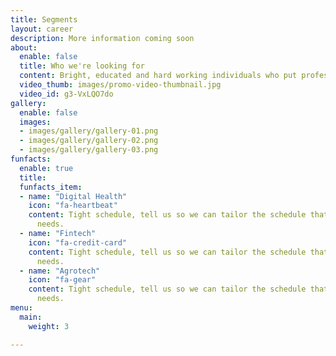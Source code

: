```yaml
---
title: Segments
layout: career
description: More information coming soon
about:
  enable: false
  title: Who we're looking for
  content: Bright, educated and hard working individuals who put professionalism first.
  video_thumb: images/promo-video-thumbnail.jpg
  video_id: g3-VxLQO7do
gallery:
  enable: false
  images:
  - images/gallery/gallery-01.png
  - images/gallery/gallery-02.png
  - images/gallery/gallery-03.png
funfacts:
  enable: true
  title:
  funfacts_item:
  - name: "Digital Health"
    icon: "fa-heartbeat"
    content: Tight schedule, tell us so we can tailor the schedule that fits your
      needs.
  - name: "Fintech"
    icon: "fa-credit-card"
    content: Tight schedule, tell us so we can tailor the schedule that fits your
      needs.
  - name: "Agrotech"
    icon: "fa-gear"
    content: Tight schedule, tell us so we can tailor the schedule that fits your
      needs.
menu:
  main:
    weight: 3

---
```

